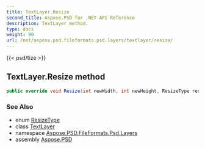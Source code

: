 ```yaml
---
title: TextLayer.Resize
second_title: Aspose.PSD for .NET API Reference
description: TextLayer method. 
type: docs
weight: 90
url: /net/aspose.psd.fileformats.psd.layers/textlayer/resize/
---
```

{{< psd/tize >}}
## TextLayer.Resize method

```csharp
public override void Resize(int newWidth, int newHeight, ResizeType resizeType)
```

### See Also

* enum [ResizeType](../../../aspose.psd/resizetype/)
* class [TextLayer](../)
* namespace [Aspose.PSD.FileFormats.Psd.Layers](../../textlayer/)
* assembly [Aspose.PSD](../../../)



